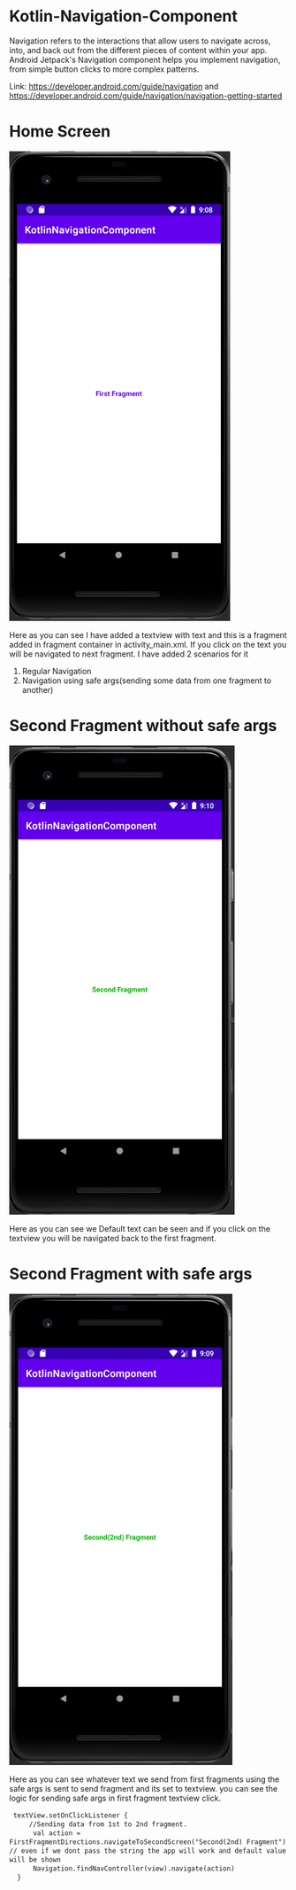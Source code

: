# Kotlin-Navigation-Component



Navigation refers to the interactions that allow users to navigate across, into, and back out from the different pieces of content within your app. Android Jetpack's Navigation component helps you implement navigation, from simple button clicks to more complex patterns.

Link: https://developer.android.com/guide/navigation and <br/>
      https://developer.android.com/guide/navigation/navigation-getting-started



# Home Screen 
![alt text](/screenshots/home.PNG)

Here as you can see I have added a textview with text and this is a fragment added in fragment container in activity_main.xml. If you click on the text you will be navigated to next fragment. I have added 2 scenarios for it 

1. Regular Navigation
2. Navigation using safe args(sending some data from one fragment to another)

# Second Fragment without safe args

![alt text](/screenshots/second_Frag_witout_safe_args.PNG)

Here as you can see we Default text can be seen and if you click on the textview you will be navigated back to the first fragment.

# Second Fragment with safe args

![alt text](/screenshots/second_fragment.PNG)

Here as you can see whatever text we send from first fragments using the safe args is sent to send fragment and its set to textview. you can see the logic for sending safe args in first fragment textview click. 

```
 textView.setOnClickListener {
     //Sending data from 1st to 2nd fragment.
      val action = FirstFragmentDirections.navigateToSecondScreen("Second(2nd) Fragment") // even if we dont pass the string the app will work and default value will be shown
      Navigation.findNavController(view).navigate(action)
  }
```

